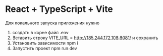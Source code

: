 # React + TypeScript + Vite

Для локального запуска приложения нужно

1. создать в корне файл .env
2. Вставить строку VITE_URL = http://185.244.172.108:8081/ и сохранить
3. Установить зависимости npm i
4. Запустить проект npm run dev
